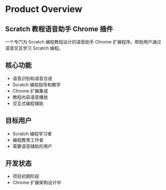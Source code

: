 # Product Overview

## Scratch 教程语音助手 Chrome 插件

一个专门为 Scratch 编程教程设计的语音助手 Chrome 扩展程序。帮助用户通过语音交互学习 Scratch 编程。

## 核心功能
- 语音识别和语音合成
- Scratch 编程指导和教学
- Chrome 扩展集成
- 教程内容语音播放
- 交互式编程辅助

## 目标用户
- Scratch 编程学习者
- 编程教育工作者
- 需要语音辅助的用户

## 开发状态
- 项目初期阶段
- Chrome 扩展架构设计中
